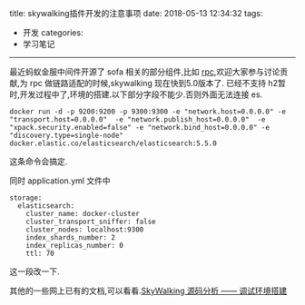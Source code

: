 title: skywalking插件开发的注意事项
date: 2018-05-13 12:34:32
tags:
  - 开发
categories:
  - 学习笔记
---

最近蚂蚁金服中间件开源了 sofa 相关的部分组件,比如 [rpc](https://github.com/alipay/sofa-rpc),欢迎大家参与讨论贡献,为 rpc 做链路适配的时候,skywalking 现在快到5.0版本了. 已经不支持 h2暂时,开发过程中了,环境的搭建.以下部分字段不能少.否则外面无法连接 es.

```
docker run -d -p 9200:9200 -p 9300:9300 -e "network.host=0.0.0.0" -e "transport.host=0.0.0.0"  -e "network.publish_host=0.0.0.0"  -e "xpack.security.enabled=false" -e "network.bind_host=0.0.0.0" -e "discovery.type=single-node" docker.elastic.co/elasticsearch/elasticsearch:5.5.0
```
这条命令会搞定.


同时 application.yml 文件中

```
storage:
  elasticsearch:
    cluster_name: docker-cluster
    cluster_transport_sniffer: false
    cluster_nodes: localhost:9300
    index_shards_number: 2
    index_replicas_number: 0
    ttl: 70
``` 

这一段改一下.


其他的一些网上已有的文档,可以看看.[SkyWalking 源码分析 —— 调试环境搭建](http://www.iocoder.cn/SkyWalking/build-debugging-environment/)


